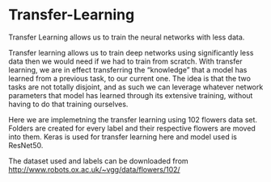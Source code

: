 # Transfer-Learning
Transfer Learning  allows us to train the neural networks with less data.


Transfer learning allows us to train deep networks using significantly less data then we would need if we had to train from scratch.
With transfer learning, we are in effect transferring the “knowledge” that a model has learned from a previous task, to our 
current one. The idea is that the two tasks are not totally disjoint, and as such we can leverage whatever network parameters that 
model has learned through its extensive training, without having to do that training ourselves.

Here we are implemetning the transfer learning using 102 flowers data set. Folders are created for every label and their respective 
flowers are moved into them. Keras is used for transfer learning here and model used is ResNet50.

The dataset used and labels can be downloaded from http://www.robots.ox.ac.uk/~vgg/data/flowers/102/
